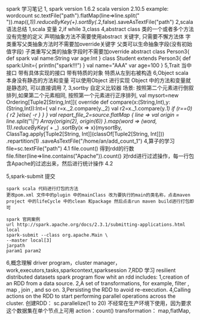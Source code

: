 spark 学习笔记
1, spark version 1.6.2   scala version 2.10.5
    example:
        wordcount sc.textFile("path").flatMap(line=>line.split(" ")).map((_,1)).reduceByKey(_+_).sortBy(_.2,false).saveAsTextFile("path") 
2,scala 语法总结
    1,scala 变量
    2,if while 
    3,class
    4,abstract class
        类的一个或者多个方法没有完整的定义
        声明抽象方法不需要使用abstract 关键字, 只需要不懈方法体
        字类重写父类抽象方法时不需要加override关键字
        父类可以生命抽象字段(没有初始值字段)
        子类重写父类的抽象字段时不需要加override
        abstract class Person3{
            def spark
            val name:String
            var age:Int
        }
        class Student extends Person3{
            def spark:Unit={
                println("spark!!!")
            }
            val name="AAA"
            var age=100
        }
    5,Trait
        当中接口
        带有具体实现的接口
        带有特质的对象
        特质从左到右被构造
    6,Object
        scala 本身没有静态的方法和变量
        可以使用Object 进行实现
        Object 中的方法和变量就是静态的, 可以直接调用
    7,
3,sortby
    自定义比较器
    场景: 按照第二个元素进行倒叙排列,如果第二个元素相同, 按照第一个元素进行正序排列,
    val mysort=new Ordering[Tuple2[String,Int]]{
        override def compare(x:(String,Int),y:(String,Int)):Int={
            val r=x._2.compare(y._2)
            val r2=x._1.compare(y._1)
            if (r==0){
              r2
            }else{
              -r
            }
        }
    }
    val repart_file_2=source.flatMap { line =>
      val origin = line.split("\\|")
      Array(origin(2), origin(6))
    }.map(word => (word, 1)).reduceByKey(_ + _)
      .sortBy(x => x)(mysortBy, ClassTag.apply[Tuple2[String, Int]](classOf[Tuple2[String, Int]]))
      .repartition(1)
      .saveAsTextFile("/home/an/add_count_1")
4,算子的学习
	file=sc.textFile("path")
	4.1 file.count() 得到rdd的行数
	    file.filter(line=>line.contains("Apache")).count() 对rdd进行过滤操作，每一行包含Apache的过滤出来，然后进行统计操作
	4.2 



5,spark-submit 提交

    spark scala 代码进行打包的方法
    更改pom.xml 文件中的plugin 中的mainClass 改为要执行的main的类名称，点击maven project 中的lifeCycle 中的clean 和package 然后点击run maven build进行打包即可

    spark 官网案例
    url http://spark.apache.org/docs/2.3.1/submitting-applications.html
    local 
	spark-submit --class org.apache.Main \
	--master local[3]
	jarpath
	param1 param2

6,概念理解
	driver program，cluster manager，work,executors,tasks,sparkcontext,sparksession
7,RDD 学习
   resilient distributed datasets
   spark program flow whit an rdd includes:
	1,creation of an RDD from a data source.
        2,A set of transformations, for example, filter , map , join , and so on.
	3,Persisting the RDD to avoid re-execution.
	4,Calling actions on the RDD to start performing parallel operations across the cluster.
    创建RDD：
	sc.parallelize(1 to 20) 不经常在生产环境下使用，因为要求这个数据集在单个节点上可用
	action：count()
	transformation： map,flatMap,
